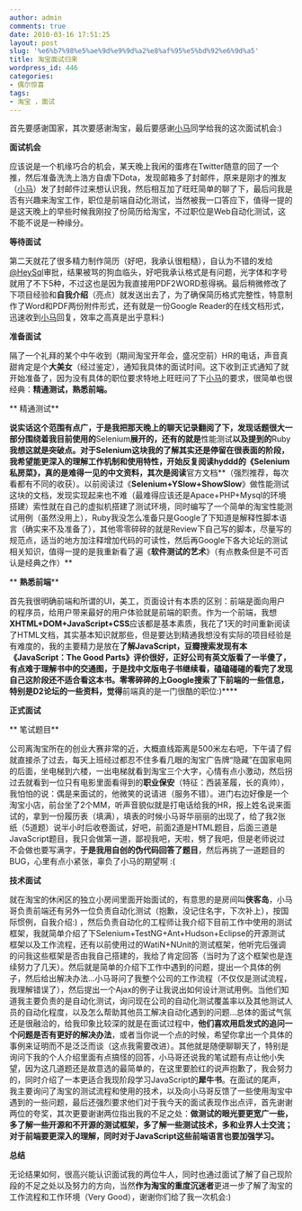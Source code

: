 ```yaml
---
author: admin
comments: true
date: 2010-03-16 17:51:25
layout: post
slug: '%e6%b7%98%e5%ae%9d%e9%9d%a2%e8%af%95%e5%bd%92%e6%9d%a5'
title: 淘宝面试归来
wordpress_id: 446
categories:
- 偶尔惊喜
tags:
- 淘宝 ，面试
---
```


首先要感谢国家，其次要感谢淘宝，最后要感谢[小马](http://twitter.com/zhaozexin)同学给我的这次面试机会:)

**面试机会**

应该说是一个机缘巧合的机会，某天晚上我闲的蛋疼在Twitter随意的回了一个推，然后准备洗洗上浩方自虐下Dota，发现邮箱多了封邮件，原来是刚才的推友（[小马](http://twitter.com/zhaozexin)）发了封邮件过来想认识我，然后相互加了旺旺简单的聊了下，最后问我是否有兴趣来淘宝工作，职位是前端自动化测试，当然被我一口答应下，值得一提的是这天晚上的早些时候我刚投了份简历给淘宝，不过职位是Web自动化测试，这不能不说是一种缘分。

**等待面试**

第二天就花了很多精力制作简历（好吧，我承认很粗糙），自认为不错的发给[@HeySql](http://heysql.com)审批，结果被骂的狗血临头，好吧我承认格式是有问题，光字体和字号就用了不下5种，不过这也是因为我直接用PDF2WORD惹得祸。最后稍微修改了下项目经验和**自我介绍**（亮点）就发送出去了，为了确保简历格式完整性，特意制作了Word和PDF两份附件形式，还有就是一份Google Reader的在线文档形式，迅速收到[小马](http://twitter.com/zhaozexin)回复，效率之高真是出乎意料:)

**准备面试**

隔了一个礼拜的某个中午收到（期间淘宝开年会，盛况空前）HR的电话，声音真甜肯定是个**大美女**（经过鉴定），通知我具体的面试时间。这下收到正式通知了就开始准备了，因为没有具体的职位要求特地上旺旺问了下[小马](http://twitter.com/zhaozexin)的要求，很简单也很经典：**精通测试，熟悉前端。**

** 精通测试**

**说实话这个范围有点广，于是我把那天晚上的聊天记录翻阅了下，发现话题很大一部分围绕着我目前使用的**Selenium**展开的，还有的就是**性能测试**以及提到的**Ruby**我想这就是突破点。对于Selenium这块我的了解其实还是停留在很表面的阶段，我希望能更深入的理解工作机制和使用特性，开始反复阅读hyddd的《Selenium私房菜》，真的是难得一见的中文资料，其次是阅读**官方文档**（强烈推荐，每次看都有不同的收获）。以前阅读过《**Selenium+YSlow+ShowSlow**》做性能测试这块的文档，发现实现起来也不难（最难得应该还是Apace+PHP+Mysql的环境搭建）索性就在自己的虚拟机搭建了测试环境，同时编写了一个简单的淘宝性能测试用例（虽然没用上），Ruby我没怎么准备只是Google了下知道是解释性脚本语言（确实来不及准备了），其他零零碎碎的就是Review下自己写的脚本，尽量写的规范点，适当的地方加注释增加代码的可读性，然后再Google下各大论坛的测试相关知识，值得一提的是我重新看了遍《**软件测试的艺术**》（有点教条但是不可否认是经典之作）**

** **熟悉前端****

首先我很明确前端和所谓的UI，美工，页面设计有本质的区别：前端是面向用户的程序员，给用户带来最好的用户体验就是前端的职责。作为一个前端，我想**XHTML+DOM+JavaScript+CSS**应该都是基本素质，我花了1天的时间重新阅读了HTML文档，其实基本知识就那些，但是要达到精通我想没有实际的项目经验是有难度的，我的主要精力是放在**了解JavaScript，豆瓣搜索发现有本《JavaScript：The Good Parts》评价很好，正好公司有英文版看了一半傻了，有点难于理解书中的交通图，于是找中文版电子书继续看，磕磕碰碰的看完了发现自己这阶段还不适合看这本书。零零碎碎的上Google搜索了下前端的一些信息，特别是D2论坛的一些资料，觉得**前端真的是一门很酷的职位:)****

**正式面试**

** 笔试题目**

公司离淘宝所在的创业大赛非常的近，大概直线距离是500米左右吧，下午请了假就直接杀了过去，每天上班经过都忍不住多看几眼的淘宝广告牌“隐藏”在国家电网的后面，坐电梯到六楼，一出电梯就看到淘宝三个大字，心情有点小激动，然后拐过去就看到一位只有电影里面看得到的**职业保安**（特征：西装革履，长的真帅），我怕怕的说：偶是来面试的，他微笑的说请进（服务不错）。进门右边好像是一个淘宝小店，前台坐了2个MM，听声音貌似就是打电话给我的HR，报上姓名说来面试的，拿到一份履历表（填满），填表的时候小马哥华丽丽的出现了，给了我2张纸（5道题）说半小时后收卷面试，好吧，前面2道是HTML题目，后面三道是JavaScript题目，我只会做第一道，鄙视我吧，天啦，劈了我吧，但是老师说过不会做也要写满字，**于是我用自创的伪代码回答了题目**，然后再挑了一道题目的BUG，心里有点小紧张，辜负了小马的期望啊 :(

**技术面试**

就在淘宝的休闲区的独立小房间里面开始面试的，有意思的是房间叫**侠客岛**，小马哥负责前端还有另外一位负责自动化测试（抱歉，没记住名字，下次补上），按国际惯例，自我介绍:) ，然后负责自动化的工程师让我介绍下目前工作中使用的测试框架，我就简单介绍了下Selenium+TestNG+Ant+Hudson+Eclipse的开源测试框架以及工作流程，还有以前使用过的WatiN+NUnit的测试框架，他听完后强调的问我这些框架是否由我自己搭建的，我给了肯定回答（当时为了这个框架也是连续努力了几天）。然后就是简单的介绍下工作中遇到的问题，提出一个具体的例子，然后给出解决办法...小马哥问了我整个公司的工作流程（不仅仅是测试流程，我理解错误了），然后提出一个Ajax的例子让我说出如何设计测试用例。当他们知道我主要负责的是自动化测试，询问现在公司的自动化测试覆盖率以及其他测试人员的自动化程度，以及怎么帮助其他员工解决自动化遇到的问题...总体的面试气氛还是很融洽的，给我印象比较深的就是在面试过程中，**他们喜欢用启发式的追问一个问题是否有更好的解决办法**，或者当你说一个点的时候，希望你拿出一个具体的事例来证明而不是泛泛而谈（这点我需要改进）。其他就是随便聊聊天了，特别是询问下我的个人介绍里面有点搞怪的回答，小马哥还说我的笔试题有点让他小失望，因为这几道题还是故意选的最简单的，在这里要脸红的说声抱歉了，我会努力的，同时介绍了一本更适合我现阶段学习JavaScript的**犀牛书**。在面试的尾声，我主要询问了淘宝的测试流程和使用的技术，以及向小马哥反馈了一些使用淘宝中遇到的一些问题，最后还强烈要求他们对于我今天的面试表现作出点评，首先谢谢两位的夸奖，其次更要谢谢两位指出我的不足之处：**做测试的眼光要更宽广一些，多了解一些开源和不开源的测试框架，多了解一些测试技术，多和业界人士交流；对于前端要更深入的理解，同时对于JavaScript这些前端语言也要加强学习。**

**总结**

无论结果如何，很高兴能认识面试我的两位牛人，同时也通过面试了解了自己现阶段的不足之处以及努力的方向，当然**作为淘宝的重度沉迷者**更进一步了解了淘宝的工作流程和工作环境（Very Good），谢谢你们给了我一次机会:)
